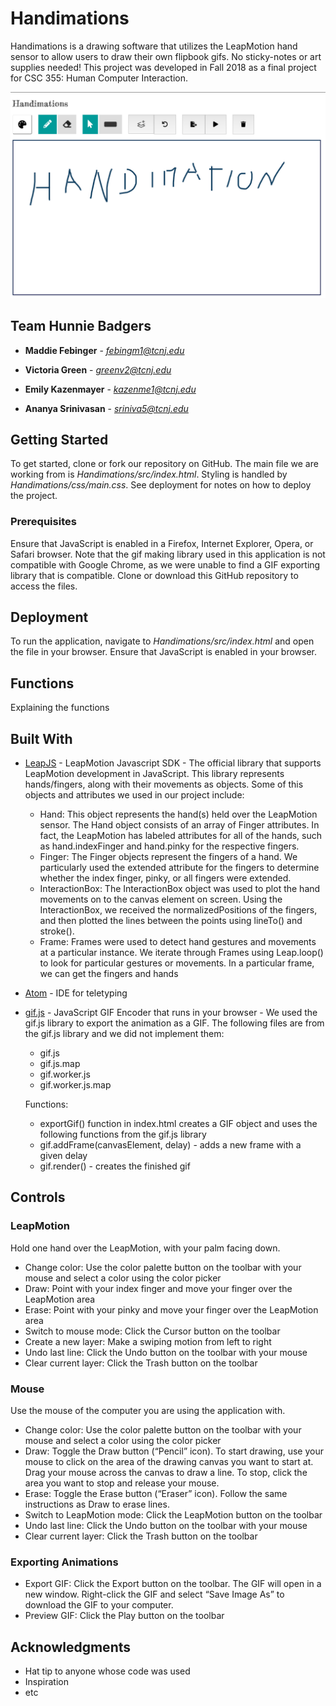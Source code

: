 # Handimations

Handimations is a drawing software that utilizes the LeapMotion hand sensor to allow users to draw their own flipbook gifs. No sticky-notes or art supplies needed! This project was developed in Fall 2018 as a final project for CSC 355: Human Computer Interaction.

![screen](https://github.com/madelinefebinger/handimations/blob/master/Handimations/src/img/Screen%20Shot%202018-12-02%20at%209.14.25%20PM.png)

## Team Hunnie Badgers

* **Maddie Febinger** - *febingm1@tcnj.edu*

* **Victoria Green** - *greenv2@tcnj.edu*

* **Emily Kazenmayer** - *kazenme1@tcnj.edu*

* **Ananya Srinivasan** - *sriniva5@tcnj.edu*

## Getting Started

To get started, clone or fork our repository on GitHub. The main file we are working from is *Handimations/src/index.html*. Styling is handled by *Handimations/css/main.css*. See deployment for notes on how to deploy the project.

### Prerequisites

Ensure that JavaScript is enabled in a Firefox, Internet Explorer, Opera, or Safari browser. Note that the gif making library used in this application is not compatible with Google Chrome, as we were unable to find a GIF exporting library that is compatible. Clone or download this GitHub repository to access the files.

## Deployment

To run the application, navigate to *Handimations/src/index.html* and open the file in your browser. Ensure that JavaScript is enabled in your browser.

## Functions

Explaining the functions


## Built With

* [LeapJS](https://developer-archive.leapmotion.com/documentation/javascript/index.html) - LeapMotion Javascript SDK - The official library that supports LeapMotion development in JavaScript. This library represents hands/fingers, along with their movements as objects. Some of this objects and attributes we used in our project include:

    * Hand: This object represents the hand(s) held over the LeapMotion sensor. The Hand object consists of an array of Finger attributes. In fact, the LeapMotion has labeled attributes for all of the hands, such as hand.indexFinger and hand.pinky for the respective fingers.
    * Finger: The Finger objects represent the fingers of a hand. We particularly used the extended attribute for the fingers to determine whether the index finger, pinky, or all fingers were extended. 
    * InteractionBox: The InteractionBox object was used to plot the hand movements on to the canvas element on screen. Using the InteractionBox, we received the normalizedPositions of the fingers, and then plotted the lines between the points using lineTo() and stroke().
    * Frame: Frames were used to detect hand gestures and movements at a particular instance. We iterate through Frames using Leap.loop() to look for particular gestures or movements. In a particular frame, we can get the fingers and hands 

* [Atom](https://atom.io/) - IDE for teletyping
* [gif.js](https://github.com/jnordberg/gif.js) - JavaScript GIF Encoder that runs in your browser - We used the gif.js library to export the animation as a GIF. The following files are from the gif.js library and we did not implement them:
     * gif.js
     * gif.js.map
     * gif.worker.js
     * gif.worker.js.map

   Functions:
   
     * exportGif() function in index.html creates a GIF object and uses the following functions from the gif.js library
     * gif.addFrame(canvasElement, delay) - adds a new frame with a given delay
     * gif.render() - creates the finished gif

## Controls

### LeapMotion

Hold one hand over the LeapMotion, with your palm facing down. 
   * Change color: Use the color palette button on the toolbar with your mouse and select a color using the color picker
   * Draw: Point with your index finger and move your finger over the LeapMotion area
   * Erase: Point with your pinky and move your finger over the LeapMotion area
   * Switch to mouse mode: Click the Cursor button on the toolbar
   * Create a new layer: Make a swiping motion from left to right
   * Undo last line: Click the Undo button on the toolbar with your mouse
   * Clear current layer: Click the Trash button on the toolbar

### Mouse

Use the mouse of the computer you are using the application with.
   * Change color: Use the color palette button on the toolbar with your mouse and select a color using the color picker
   * Draw: Toggle the Draw button (“Pencil” icon). To start drawing, use your mouse to click on the area of the drawing canvas you want to start at. Drag your mouse across the canvas to draw a line. To stop, click the area you want to stop and release your mouse.
   * Erase: Toggle the Erase button (“Eraser” icon). Follow the same instructions as Draw to erase lines. 
   * Switch to LeapMotion mode: Click the LeapMotion button on the toolbar
   * Undo last line: Click the Undo button on the toolbar with your mouse
   * Clear current layer: Click the Trash button on the toolbar
   
### Exporting Animations

* Export GIF: Click the Export button on the toolbar. The GIF will open in a new window. Right-click the GIF and select “Save Image As” to download the GIF to your computer. 
* Preview GIF: Click the Play button on the toolbar


## Acknowledgments

* Hat tip to anyone whose code was used
* Inspiration
* etc
